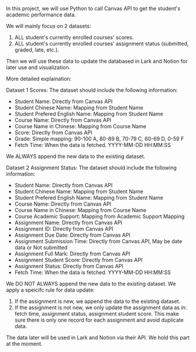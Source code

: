 In this project, we will use Python to call Canvas API to get the student's academic performance data.

We will mainly focus on 2 datasets:
1. ALL student's currently enrolled courses' scores.
2. ALL student's currently enrolled courses' assignment status (submitted, graded, late, etc.).

Then we will use these data to update the databased in Lark and Notion for later use and visualization.

More detailed explaination:

Dataset 1 Scores:
The dataset should include the following information:
- Student Name: Directly from Canvas API
- Student Chinese Name: Mapping from Student Name
- Student Prefered English Name: Mapping from Student Name
- Course Name: Directly from Canvas API
- Course Name in Chinese: Mapping from Course Name
- Score: Directly from Canvas API
- Grade: Simple mapping: 90-100 A, 80-89 B, 70-79 C, 60-69 D, 0-59 F
- Fetch Time: When the data is fetched. YYYY-MM-DD HH:MM:SS

We ALWAYS append the new data to the existing dataset. 

Dataset 2 Assignment Status:
The dataset should include the following information:
- Student Name: Directly from Canvas API
- Student Chinese Name: Mapping from Student Name
- Student Prefered English Name: Mapping from Student Name
- Course Name: Directly from Canvas API
- Course Name in Chinese: Mapping from Course Name
- Course Academic Support: Mapping from Academic Support Mapping
- Assignment Name: Directly from Canvas API
- Assignment ID: Directly from Canvas API
- Assignment Due Date: Directly from Canvas API
- Assignment Submission Time: Directly from Canvas API, May be date data or Not submitted
- Assignment Full Mark: Directly from Canvas API
- Assignment Student Score: Directly from Canvas API
- Assignment Status: Directly from Canvas API
- Fetch Time: When the data is fetched. YYYY-MM-DD HH:MM:SS

We DO NOT ALWAYS append the new data to the existing dataset. 
We apply a speicifc rule for data update:
1. If the assignment is new, we append the data to the existing dataset.
2. If the assignment is not new, we only update the assignment data as in: fetch time, assignment status, assignment student score.
This make sure there is only one record for each assignment and avoid duplicate data.


The data later will be used in Lark and Notion via their API. We hold this part at the moment.

